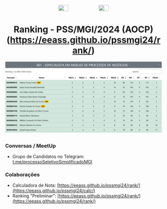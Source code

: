 <p align="center">
<img width="25%" height="50%" src="https://cdn-instituto.s3.sa-east-1.amazonaws.com/images/logo.svg">
<img width="25%" height="50%" src="https://www.gov.br/transferegov/pt-br/noticias/noticias/arquivos-e-imagens/mgi.png">
</p>

<h1 align="center">Ranking - PSS/MGI/2024 (AOCP)  <br>  (<a href="https://eeass.github.io/pssmgi24/rank/">https://eeass.github.io/pssmgi24/rank/</a>)</h1>


![alt text](image.png)

<h2 align="center"></h2>

### Conversas / MeetUp

* Grupo de Candidatos no Telegram: [t.me/processoSeletivoSimplificadoMGI](t.me/processoSeletivoSimplificadoMGI)

### Colaborações

* Calculadora de Nota: [https://eeass.github.io/pssmgi24/rank/](https://eeass.github.io/pssmgi24/calc/)
* Ranking "Preliminar": [https://eeass.github.io/pssmgi24/rank/](https://eeass.github.io/pssmgi24/rank/)
